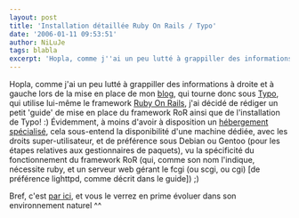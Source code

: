 ```yaml
---
layout: post
title: 'Installation détaillée Ruby On Rails / Typo'
date: '2006-01-11 09:53:51'
author: NiLuJe
tags: blabla
excerpt: 'Hopla, comme j''ai un peu lutté à grappiller des informations à droite et à gauche lors de la mise en place de mon [blog](http://blog.ak-team.com), qui tourne donc sous [Typo](http://typo.leetsoft.com/), qui utilise lui-même le framework [Ruby On Rails](http://www.rubyonrails.org), j''ai décidé de rédiger un petit ''guide'' de mise en place du framework RoR      ...'
---
```


Hopla, comme j'ai un peu lutté à grappiller des informations à droite et à gauche lors de la mise en place de mon [blog](http://blog.ak-team.com), qui tourne donc sous [Typo](http://typo.leetsoft.com/), qui utilise lui-même le framework [Ruby On Rails](http://www.rubyonrails.org), j'ai décidé de rédiger un petit 'guide' de mise en place du framework RoR ainsi que de l'installation de Typo! :)
  Évidemment, à moins d'avoir à disposition un [hébergement spécialisé](http://typo.leetsoft.com/trac/wiki/TypoHosting), cela sous-entend la disponibilité d'une machine dédiée, avec les droits super-utilisateur, et de préférence sous Debian ou Gentoo (pour les étapes relatives aux gestionnaires de paquets), vu la spécificité du fonctionnement du framework RoR (qui, comme son nom l'indique, nécessite ruby, et un serveur web gérant le fcgi (ou scgi, ou cgi) [de préférence lighttpd, comme décrit dans le guide]) ;)

  Bref, c'est [par ici](http://blog.ak-team.com/articles/2006/01/11/ruby-on-rails-typo-sous-lighttpd.html), et vous le verrez en prime évoluer dans son environnement naturel ^^
